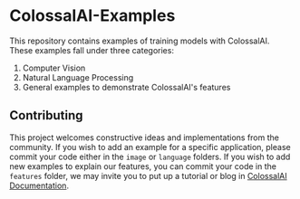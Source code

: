 # ColossalAI-Examples

This repository contains examples of training models with ColossalAI. These examples fall under three categories:
1. Computer Vision
2. Natural Language Processing
3. General examples to demonstrate ColossalAI's features

## Contributing

This project welcomes constructive ideas and implementations from the community. If you wish to add an example for a specific application, please commit your code either in the `image` or `language` folders. If you wish to add new examples to explain our features, you can commit your code in the `features` folder, we may invite you to put up a tutorial or blog in [ColossalAI Documentation](https://colossalai.org/).
